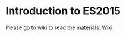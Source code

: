 # Introduction to ES2015

Please go to wiki to read the materials: [Wiki](https://github.com/MunGell/es2015/wiki)
